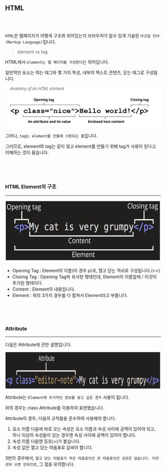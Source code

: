 ## HTML

<br><br>

`HTML`은 웹페이지가 어떻게 구조화 되어있는지 브라우져가 알수 있게 기술된 `마크업 언어(Markup Language)`입니다.

> element vs tag

HTML에서 `element는 웹 페이지를 구성한다`는 의미입니다.

일반적인 요소는 여는 태그와 몇 가지 특성, 내부의 텍스트 콘텐츠, 닫는 태그로 구성됩니다.

![HTML_element_structure](image/HTML_element_structure.png)

그러나, `tag는 element를 만들때 사용되는 틀`입니다. 

그러므로, element와 tag는 같지 않고 element를 만들기 위해 tag가 사용이 된다고 이해하는 것이 옳습니다.

<br><br><br>

### HTML Element의 구조

---

![HTML_element_basic](image/HTML_element_basic.png)

- Opening Tag : Element의 이름(이 경우 p)과, 열고 닫는 꺽쇠로 구성됩니다.(<>)
- Closing Tag : Opening Tag와 유사한 형태인데, Element의 이름앞에 / 이것이 추가된 형태이다.
- Content : Element의 내용입니다.
- Element : 위의 3가지 경우를 다 합쳐서 Element라고 부릅니다.

<br><br><br>

### Attribute

---

다음은 Attribute에 관한 설명입니다.

![HTML_element_attribute](image/HTML_element_attribute.png)

Attribute는 `Element에 추가적인 정보를 넣고 싶은 경우` 사용이 됩니다.

위의 경우는 class Attribute를 이용하여 표현했습니다.

Attribute의 경우, 다음의 규칙들을 준수하여 사용해야 합니다.

1. 요소 이름 다음에 바로 오는 속성은 요소 이름과 속성 사이에 공백이 있어야 되고, 하나 이상의 속성들이 있는 경우엔 속성 사이에 공백이 있어야 합니다.
2. 속성 이름 다음엔 등호(=)가 붙습니다.
3. 속성 값은 열고 닫는 따옴표로 감싸야 합니다.

3번의 경우에서, `열고 닫는 따옴표가 작은 따옴표이건 큰 따옴표이건 상관은 없습니다.
다만 섞어 쓰면 안되므로`, 그 점을 유의합니다.